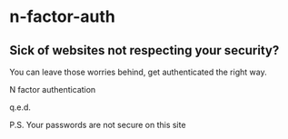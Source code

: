 # n-factor-auth

## Sick of websites not respecting your security?
You can leave those worries behind, get authenticated the right way.

N factor authentication

q.e.d.

P.S. Your passwords are not secure on this site
